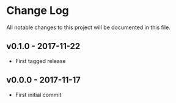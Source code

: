 # Change Log
All notable changes to this project will be documented in this file.

## v0.1.0 - 2017-11-22
- First tagged release

## v0.0.0 - 2017-11-17
- First initial commit 
